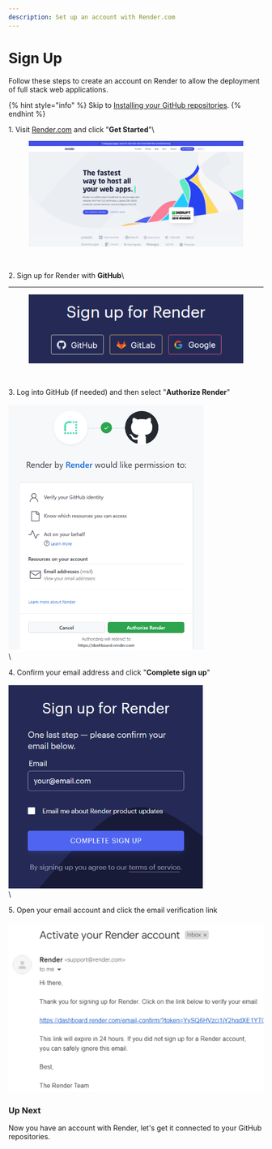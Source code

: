 ```yaml
---
description: Set up an account with Render.com
---
```


# Sign Up

Follow these steps to create an account on Render to allow the deployment of full stack web applications.

{% hint style="info" %}
Skip to [Installing your GitHub repositories](installing-your-github-repositories.md).
{% endhint %}

1\. Visit [Render.com](https://render.com) and click "**Get Started**"\


<figure><img src="../.gitbook/assets/render-dot-com.png" alt="render dot com&#x27;s home page"><figcaption><p><br></p></figcaption></figure>

2\. Sign up for Render with **GitHub**\
****

<figure><img src="../.gitbook/assets/render-sign-up.png" alt="sign up for render with options of github, gitlab and google"><figcaption><p><br></p></figcaption></figure>

3\. Log into GitHub (if needed) and then select "**Authorize Render**"\
\
![authorize render via the button on the permission screen](../.gitbook/assets/authorize-remder.png)\
\


4\. Confirm your email address and click  "**Complete sign up**"\
\
![confirm your email input with button](../.gitbook/assets/complete-sign-up-render.png)\
\


5\. Open your email account and click the email verification link\
\
![verification email with link](../.gitbook/assets/render-verify.png)



### Up Next

Now you have an account with Render, let's get it connected to your GitHub repositories.

